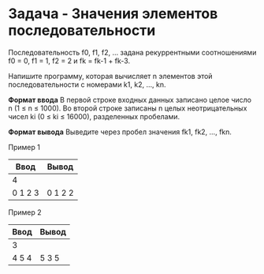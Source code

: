 Задача - Значения элементов последовательности
==================================================
Последовательность f0, f1, f2, … задана рекуррентными соотношениями 
f0 = 0, f1 = 1, f2 = 2 и fk = fk-1 + fk-3.

Напишите программу, которая вычисляет n элементов этой последовательности c номерами k1, k2, …, kn.

**Формат ввода**
В первой строке входных данных записано целое число n (1 ≤ n ≤ 1000).
Во второй строке записаны n целых неотрицательных чисел ki (0 ≤ ki ≤ 16000), разделенных пробелами.

**Формат вывода**
Выведите через пробел значения fk1, fk2, …, fkn.

Пример 1

Ввод	        |  Вывод
------------- | -------------
4             | 
0 1 2 3       | 0 1 2 2

Пример 2

Ввод | Вывод
---|---
3 |
4 5 4 | 5 3 5
